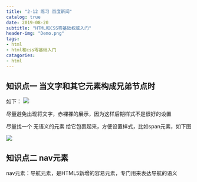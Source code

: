 ```yaml
---
title: "2-12 练习 百度新闻"
catalog: true
date: 2019-08-20
subtitle: "HTML和CSS零基础权威入门"
header-img: "Demo.png"
tags:
- html
- html和css零基础入门
catagories:
- html
---
```


## 知识点一 当文字和其它元素构成兄弟节点时

如下：
![](assets/2019-08-20-15-36-34.png)

尽量避免出现将文字，赤裸裸的展示，因为这样后期样式不是很好的设置

尽量找一个 无语义的元素 给它包裹起来，方便设置样式，比如span元素，如下图

![](assets/2019-08-20-15-39-20.png)

## 知识点二 nav元素 

nav元素：导航元素，是HTML5新增的容易元素，专门用来表达导航的语义

